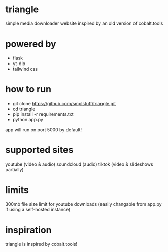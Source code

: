 # triangle
simple media downloader website inspired by an old version of cobalt.tools

# powered by
- flask
- yt-dlp
- tailwind css

# how to run
- git clone https://github.com/smplstuff/triangle.git
- cd triangle
- pip install -r requirements.txt
- python app.py

app will run on port 5000 by default!

# supported sites
youtube (video & audio)
soundcloud (audio)
tiktok (video & slideshows partially)

# limits
300mb file size limit for youtube downloads (easily changable from app.py if using a self-hosted instance)

# inspiration
triangle is inspired by cobalt.tools!
